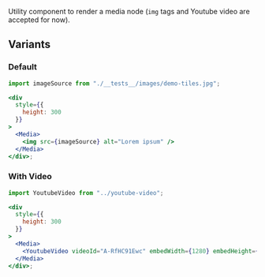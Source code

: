 Utility component to render a media node (`img` tags and Youtube video are accepted for now).

## Variants

### Default

```jsx
import imageSource from "./__tests__/images/demo-tiles.jpg";

<div
  style={{
    height: 300
  }}
>
  <Media>
    <img src={imageSource} alt="Lorem ipsum" />
  </Media>
</div>;
```

### With Video

```jsx
import YoutubeVideo from "../youtube-video";

<div
  style={{
    height: 300
  }}
>
  <Media>
    <YoutubeVideo videoId="A-RfHC91Ewc" embedWidth={1280} embedHeight={720} />
  </Media>
</div>;
```
